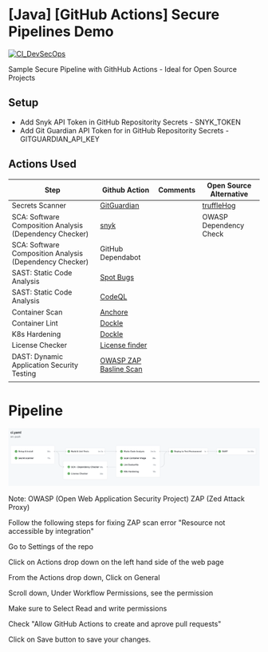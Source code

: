 # [Java] [GitHub Actions] Secure Pipelines Demo

[![CI_DevSecOps](https://github.com/adavarski/DevSecOps-GitHub-Actions-pipeline-java/workflows/CI_DevSecOps/badge.svg)](https://github.com/adavarski/DevSecOps-GitHub-Actions-pipeline-java/actions)


Sample Secure Pipeline with GithHub Actions - Ideal for Open Source Projects

## Setup

- Add Snyk API Token in GitHub Repositority Secrets - SNYK_TOKEN
- Add Git Guardian API Token for in GitHub Repositority Secrets - GITGUARDIAN_API_KEY

## Actions Used

| Step                                                    | Github Action                                                                            | Comments | Open Source Alternative                             |
| ------------------------------------------------------- | ---------------------------------------------------------------------------------------- | -------- | --------------------------------------------------- |
| Secrets Scanner                                         | [GitGuardian](https://github.com/GitGuardian/gg-shield-action)                           |          | [truffleHog](https://github.com/dxa4481/truffleHog) |
| SCA: Software Composition Analysis (Dependency Checker) | [snyk](https://github.com/marketplace/actions/snyk)                                      |          | OWASP Dependency Check                              |
| SCA: Software Composition Analysis (Dependency Checker) | GitHub Dependabot                                                                        |          |                                                     |
| SAST: Static Code Analysis                              | [Spot Bugs](https://github.com/jwgmeligmeyling/spotbugs-github-action)                   |          |                                                     |
| SAST: Static Code Analysis                              | [CodeQL](https://github.com/github/codeql-action)                                        |          |                                                     |
| Container Scan                                          | [Anchore](https://github.com/marketplace/actions/anchore-container-scan)                 |          |                                                     |
| Container Lint                                          | [Dockle](https://github.com/marketplace/actions/runs-dockle)                             |          |                                                     |
| K8s Hardening                                           | [Dockle](https://github.com/marketplace/actions/controlplane-kubesec)                    |          |                                                     |
| License Checker                                         | [License finder](https://github.com/pivotal/LicenseFinder)                               |          |                                                     |
| DAST: Dynamic Application Security Testing              | [OWASP ZAP Basline Scan](https://github.com/marketplace/actions/owasp-zap-baseline-scan) |          |                                                     |
|                                                         |                                                                                          |          |                                                     |

# Pipeline

![GitHub Pipeline](imgs/pipeline_light.png)

Note: OWASP (Open Web Application Security Project) ZAP (Zed Attack Proxy)

Follow the following steps for fixing ZAP scan error "Resource not accessible by integration"

Go to Settings of the repo

Click on Actions drop down on the left hand side of the web page

From the Actions drop down, Click on General

Scroll down, Under Workflow Permissions, see the permission

Make sure to Select Read and write permissions

Check "Allow GitHub Actions to create and aprove pull requests"

Click on Save button to save your changes.

